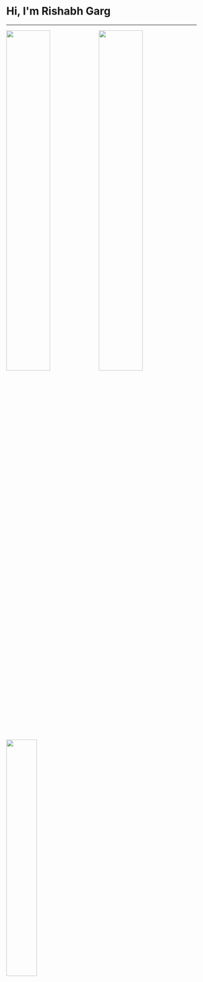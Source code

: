 # Hi, I'm Rishabh Garg

---

<img align="left" width="48%" src="https://github-readme-stats.vercel.app/api?username=rishabhgargdps&count_private=true&show_icons=true&theme=ayu-mirage" />

<img align="left" width="48%" src="https://github-readme-stats.vercel.app/api/wakatime?username=rishabhgargdps&count_private=true&show_icons=true&theme=ayu-mirage" />

<p></p>

<img width="40%" src="https://github-readme-stats.vercel.app/api/top-langs/?username=rishabhgargdps&langs_count=5&count_private=true&show_icons=true&theme=ayu-mirage" />

